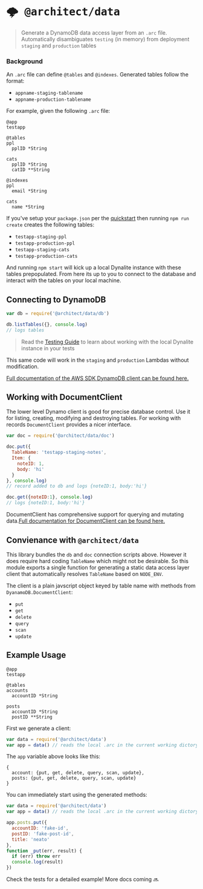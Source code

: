 # <kbd>:cloud_with_lightning: @architect/data</kbd>

> Generate a DynamoDB data access layer from an `.arc` file. Automatically disambiguates `testing` (in memory) from deployment `staging` and `production` tables

### Background

An `.arc` file can define `@tables` and `@indexes`. Generated tables follow the format:

- `appname-staging-tablename`
- `appname-production-tablename`

For example, given the following `.arc` file:

```
@app
testapp

@tables
ppl
  pplID *String

cats
  pplID *String
  catID **String

@indexes
ppl
  email *String

cats
  name *String
```

If you've setup your `package.json` per the [quickstart](https://arc.codes/quickstart) then running `npm run create` creates the following tables:

- `testapp-staging-ppl`
- `testapp-production-ppl`
- `testapp-staging-cats`
- `testapp-production-cats`

And running `npm start` will kick up a local Dynalite instance with these tables prepopulated. From here its up to you to connect to the database and interact with the tables on your local machine.

## Connecting to DynamoDB

```javascript
var db = require('@architect/data/db')

db.listTables({}, console.log)
// logs tables
```

> Read the [Testing Guide](https://arc.codes/guides/offline) to learn about working with the local Dynalite instance in your tests

This same code will work in the `staging` and `production` Lambdas without modification.

[Full documentation of the AWS SDK DynamoDB client can be found here.](https://docs.aws.amazon.com/AWSJavaScriptSDK/latest/AWS/DynamoDB.html)

## Working with DocumentClient

The lower level Dynamo client is good for precise database control. Use it for listing, creating, modifying and destroying tables. For working with records `DocumentClient` provides a nicer interface.

```javascript
var doc = require('@architect/data/doc')

doc.put({
  TableName: 'testapp-staging-notes', 
  Item: {
    noteID: 1, 
    body: 'hi'
  }
}, console.log)
// record added to db and logs {noteID:1, body:'hi'}

doc.get({noteID:1}, console.log)
// logs {noteID:1, body:'hi'}
```
DocumentClient has comprehensive support for querying and mutating data.[Full documentation for DocumentClient can be found here.](https://docs.aws.amazon.com/AWSJavaScriptSDK/latest/AWS/DynamoDB/DocumentClient.html)

## Convienance with `@architect/data`

This library bundles the `db` and `doc` connection scripts above. However it does require hard coding `TableName` which might not be desirable. So this module exports a single function for generating a static data access layer client that automatically resolves `TableName` based on `NODE_ENV`.

The client is a plain javscript object keyed by table name with methods from `DyanamoDB.DocumentClient`:

  - `put`
  - `get`
  - `delete`
  - `query`
  - `scan`
  - `update`

## Example Usage

```
@app
testapp

@tables
accounts
  accountID *String

posts
  accountID *String
  postID **String
```

First we generate a client:

```javascript
var data = require('@architect/data')
var app = data() // reads the local .arc in the current working dictory
```
The `app` variable above looks like this:

```
{
  account: {put, get, delete, query, scan, update},
  posts: {put, get, delete, query, scan, update}
}
```

You can immediately start using the generated methods:

```javascript
var data = require('@architect/data')
var app = data() // reads the local .arc in the current working dictory

app.posts.put({
  accountID: 'fake-id',
  postID: 'fake-post-id',
  title: 'neato'
}, 
function _put(err, result) {
  if (err) throw err
  console.log(result)
})
```

Check the tests for a detailed example! More docs coming :soon:
